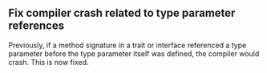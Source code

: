 ## Fix compiler crash related to type parameter references

Previously, if a method signature in a trait or interface referenced a type
parameter before the type parameter itself was defined, the compiler would
crash. This is now fixed.

